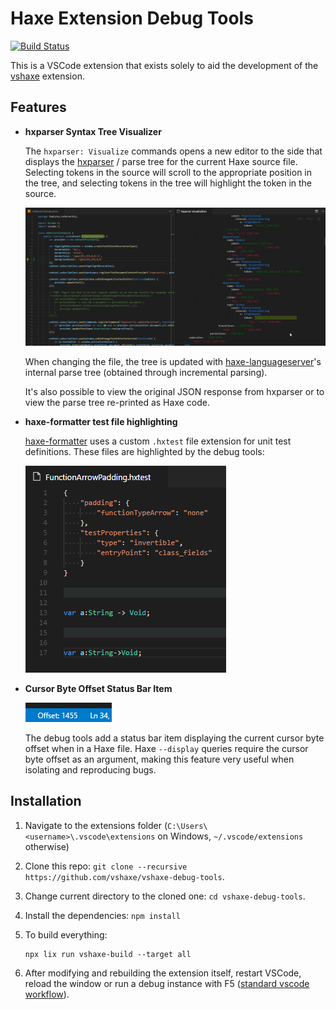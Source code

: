 # Haxe Extension Debug Tools

[![Build Status](https://travis-ci.org/vshaxe/vshaxe-debug-tools.svg?branch=master)](https://travis-ci.org/vshaxe/vshaxe-debug-tools)

This is a VSCode extension that exists solely to aid the development of the [vshaxe](https://github.com/vshaxe/vshaxe) extension.

## Features

- **hxparser Syntax Tree Visualizer**

  The `hxparser: Visualize` commands opens a new editor to the side that displays the [hxparser](https://github.com/vshaxe/hxparser) / [](https://github.com/vshaxe/haxe-hxparser) parse tree for the current Haxe source file. Selecting tokens in the source will scroll to the appropriate position in the tree, and selecting tokens in the tree will highlight the token in the source.

  ![](images/visualizer.gif)

  When changing the file, the tree is updated with [haxe-languageserver](https://github.com/vshaxe/haxe-languageserver)'s internal parse tree (obtained through incremental parsing).

  It's also possible to view the original JSON response from hxparser or to view the parse tree re-printed as Haxe code.

- **haxe-formatter test file highlighting**

  [haxe-formatter](https://github.com/vshaxe/haxe-formatter) uses a custom `.hxtest` file extension for unit test definitions. These files are highlighted by the debug tools:

  ![](images/hxtest.png)

- **Cursor Byte Offset Status Bar Item**

  ![](images/cursorByteOffset.png)

  The debug tools add a status bar item displaying the current cursor byte offset when in a Haxe file. Haxe `--display` queries require the cursor byte offset as an argument, making this feature very useful when isolating and reproducing bugs.

## Installation

1. Navigate to the extensions folder (`C:\Users\<username>\.vscode\extensions` on Windows, `~/.vscode/extensions` otherwise)
2. Clone this repo: `git clone --recursive https://github.com/vshaxe/vshaxe-debug-tools`.
3. Change current directory to the cloned one: `cd vshaxe-debug-tools`.
4. Install the dependencies: `npm install`
5. To build everything:

    ```
    npx lix run vshaxe-build --target all
    ```

6. After modifying and rebuilding the extension itself, restart VSCode, reload the window or run a debug instance with F5 ([standard vscode workflow](https://code.visualstudio.com/docs/extensions/debugging-extensions)).